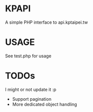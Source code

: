 KPAPI
=====

A simple PHP interface to api.kptaipei.tw


USAGE
=====

See test.php for usage


TODOs
=====

I might or not update it :p

- Support pagination
- More dedicated object handling
